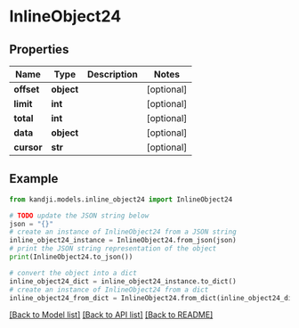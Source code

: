 # InlineObject24


## Properties

Name | Type | Description | Notes
------------ | ------------- | ------------- | -------------
**offset** | **object** |  | [optional] 
**limit** | **int** |  | [optional] 
**total** | **int** |  | [optional] 
**data** | **object** |  | [optional] 
**cursor** | **str** |  | [optional] 

## Example

```python
from kandji.models.inline_object24 import InlineObject24

# TODO update the JSON string below
json = "{}"
# create an instance of InlineObject24 from a JSON string
inline_object24_instance = InlineObject24.from_json(json)
# print the JSON string representation of the object
print(InlineObject24.to_json())

# convert the object into a dict
inline_object24_dict = inline_object24_instance.to_dict()
# create an instance of InlineObject24 from a dict
inline_object24_from_dict = InlineObject24.from_dict(inline_object24_dict)
```
[[Back to Model list]](../README.md#documentation-for-models) [[Back to API list]](../README.md#documentation-for-api-endpoints) [[Back to README]](../README.md)


